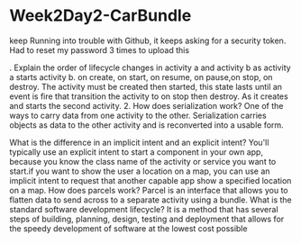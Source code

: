 # Week2Day2-CarBundle
keep Running into trouble with Github, it keeps asking for a security token. Had to reset my password 3 times to upload this

. Explain the order of lifecycle changes in activity a and activity b as activity a starts activity b. on create, on start, on resume, on pause,on stop, on destroy. The activity must be created then started, this state lasts until an event is fire that transition the activity to on stop then destroy. As it creates and starts the second activity. 2. How does serialization work? One of the ways to carry data from one activity to the other. Serialization carries objects as data to the other activity and is reconverted into a usable form.

What is the difference in an implicit intent and an explicit intent? You'll typically use an explicit intent to start a component in your own app, because you know the class name of the activity or service you want to start.if you want to show the user a location on a map, you can use an implicit intent to request that another capable app show a specified location on a map.
How does parcels work? Parcel is an interface that allows you to flatten data to send across to a separate activity using a bundle.
What is the standard software development lifecycle? It is a method that has several steps of building, planning, design, testing and deployment that allows for the speedy development of software at the lowest cost possible

